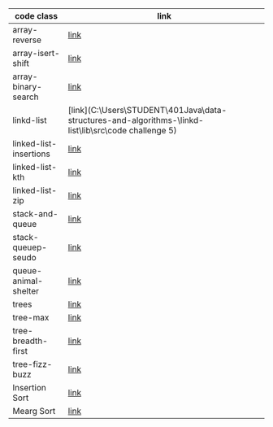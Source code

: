 
code class              | link
------------            | -------------
array-reverse           | [link](code1)
array-isert-shift       | [link](code2)
array-binary-search     | [link](code3)
linkd-list              | [link](C:\Users\STUDENT\401Java\data-structures-and-algorithms-\linkd-list\lib\src\code challenge 5)
linked-list-insertions  | [link](linkd-list/README.md)
linked-list-kth         | [link](linkd-list/README.md)
linked-list-zip         | [link](linkd-list/README.md)
stack-and-queue         | [link](C:\Users\STUDENT\401Java\data-structures-and-algorithms-\stakandqueue\app\src\main\java\stakandqueue\README.md)
stack-queuep-seudo      | [link](stakandqueue)
queue-animal-shelter    | [link](stakandqueue)
trees                   | [link](trees)
tree-max                | [link](trees)
tree-breadth-first      | [link](trees)
tree-fizz-buzz          | [link](trees)
Insertion Sort          | [link](insertsort)
Mearg Sort              | [link](insertsort)
         














